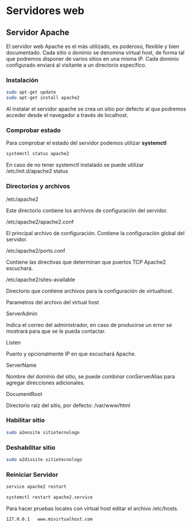 # Servidores web

## Servidor Apache

El servidor web Apache es el más utilizado, es poderoso, flexible y bien documentado.
Cada sitio o dominio se denomina virtual host, de forma tal que podremos disponer de varios sitios en una misma IP. Cada dominio configurado enviará al visitante a un directorio específico.

### Instalación

```sh
sudo apt-get update
sudo apt-get install apache2
```

Al instalar el servidor apache se crea un sitio por defecto al que podremos acceder desde el navegador a través de localhost.

### Comprobar estado

Para comprobar el estado del servidor podemos utilizar **systemctl**

```sh
systemctl status apache2
```

En caso de no tener systemctl instalado se puede utilizar /etc/init.d/apache2 status

### Directorios y archivos

/etc/apache2

Este directorio contiene los archivos de configuración del servidor.

/etc/apache2/apache2.conf

El principal archivo de configuración. Contiene la configuración global del servidor.

/etc/apache2/ports.conf

Contiene las directivas que determinan que puertos TCP Apache2 escuchará.

/etc/apache2/sites-available

Directorio que contiene archivos para la configuración de virtualhost.

Parametros del archivo del virtual host

ServerAdmin

Indica el correo del administrador, en caso de producirse un error se mostrará para que se le pueda contactar.

Listen

Puerto y opcionalmente IP en que escuchará Apache.

ServerName

Nombre del dominio del sitio, se puede combinar conServerAlias para agregar direcciones adicionales.

DocumentRoot

Directorio raíz del sitio, por defecto: /var/www/html

### Habilitar sitio

```sh
sudo a2ensite sitiotecnologo
```

### Deshabilitar sitio

```sh
sudo a2dissite sitiotecnologo
```

### Reiniciar Servidor

```sh
service apache2 restart
```

```sh
systemctl restart apache2.service
```

Para hacer pruebas locales con virtual host editar el archivo /etc/hosts.

    127.0.0.1   www.mivirtualhost.com
